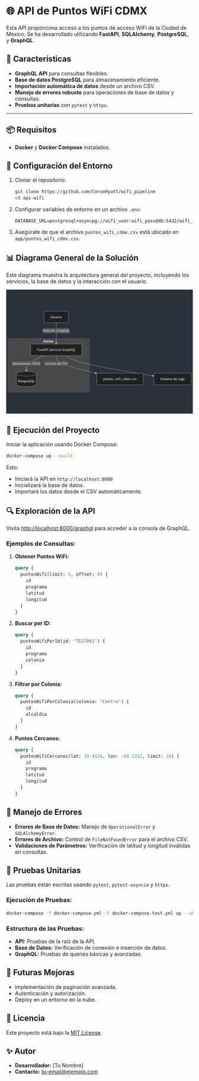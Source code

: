 # 🌐 API de Puntos WiFi CDMX

Esta API proporciona acceso a los puntos de acceso WiFi de la Ciudad de México. Se ha desarrollado utilizando **FastAPI**, **SQLAlchemy**, **PostgreSQL**, y **GraphQL**.

## 🚀 Características

- **GraphQL API** para consultas flexibles.
- **Base de datos PostgreSQL** para almacenamiento eficiente.
- **Importación automática de datos** desde un archivo CSV.
- **Manejo de errores robusto** para operaciones de base de datos y consultas.
- **Pruebas unitarias** con `pytest` y `httpx`.

---

## 📦 Requisitos

- **Docker** y **Docker Compose** instalados.

## 🚧 Configuración del Entorno

1. Clonar el repositorio:

   ```bash
   git clone https://github.com/CorvoHyatt/wifi_pipeline
   cd api-wifi
   ```

2. Configurar variables de entorno en un archivo `.env`:

   ```env
   DATABASE_URL=postgresql+asyncpg://wifi_user:wifi_pass@db:5432/wifi_db
   ```

3. Asegúrate de que el archivo `puntos_wifi_cdmx.csv` está ubicado en `app/puntos_wifi_cdmx.csv`.

## 📊 Diagrama General de la Solución

Este diagrama muestra la arquitectura general del proyecto, incluyendo los servicios, la base de datos y la interacción con el usuario.

![Diagrama de la Solución](mermaid-diagram-2025-02-03-021654.png)

## 🚩 Ejecución del Proyecto

Iniciar la aplicación usando Docker Compose:

```bash
docker-compose up --build
```

Esto:

- Iniciará la API en `http://localhost:8000`
- Inicializará la base de datos.
- Importará los datos desde el CSV automáticamente.

## 🔍 Exploración de la API

Visita [http://localhost:8000/graphql](http://localhost:8000/graphql) para acceder a la consola de GraphQL.

### Ejemplos de Consultas:

1. **Obtener Puntos WiFi:**

   ```graphql
   query {
     puntosWifi(limit: 5, offset: 0) {
       id
       programa
       latitud
       longitud
     }
   }
   ```

2. **Buscar por ID:**

   ```graphql
   query {
     puntosWifiPorId(id: "TEST001") {
       id
       programa
       colonia
     }
   }
   ```

3. **Filtrar por Colonia:**

   ```graphql
   query {
     puntosWifiPorColonia(colonia: "Centro") {
       id
       alcaldia
     }
   }
   ```

4. **Puntos Cercanos:**
   ```graphql
   query {
     puntosWifiCercanos(lat: 19.4326, lon: -99.1332, limit: 10) {
       id
       programa
       latitud
       longitud
     }
   }
   ```

## 🐞 Manejo de Errores

- **Errores de Base de Datos:** Manejo de `OperationalError` y `SQLAlchemyError`.
- **Errores de Archivo:** Control de `FileNotFoundError` para el archivo CSV.
- **Validaciones de Parámetros:** Verificación de latitud y longitud inválidas en consultas.

## 💪 Pruebas Unitarias

Las pruebas están escritas usando `pytest`, `pytest-asyncio` y `httpx`.

### Ejecución de Pruebas:

```bash
docker-compose -f docker-compose.yml -f docker-compose.test.yml up --abort-on-container-exit --exit-code-from tests
```

### Estructura de las Pruebas:

- **API:** Pruebas de la raíz de la API.
- **Base de Datos:** Verificación de conexión e inserción de datos.
- **GraphQL:** Pruebas de queries básicas y avanzadas.

## 🌌 Futuras Mejoras

- Implementación de paginación avanzada.
- Autenticación y autorización.
- Deploy en un entorno en la nube.

## 📄 Licencia

Este proyecto está bajo la [MIT License](LICENSE).

## ✨ Autor

- **Desarrollador:** [Tu Nombre]
- **Contacto:** tu-email@ejemplo.com
